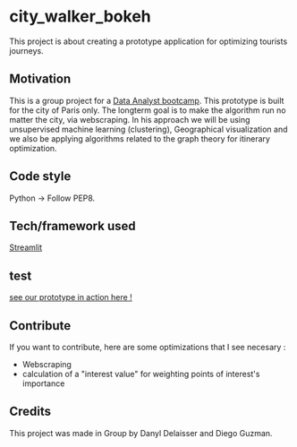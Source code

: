 # city_walker_bokeh
This project is about creating a prototype application for optimizing tourists journeys. 

## Motivation
This is a group project for a [Data Analyst bootcamp](https://datascientest.com/formation-data-analyst).
This prototype is built for the city of Paris only. The longterm goal is to make the algorithm run no matter the city, via webscraping. 
In his approach we will be using unsupervised machine learning (clustering), Geographical visualization and we also be applying algorithms related to the graph theory for itinerary optimization.
## Code style
Python -> Follow PEP8.
## Tech/framework used
[Streamlit](https://www.streamlit.io/)
## test
[see our prototype in action here !](https://share.streamlit.io/diegoguzmano/city_walker_bokeh/main/city_walker_BOKEH.py)
## Contribute
If you want to contribute, here are some optimizations that I see necesary : 
* Webscraping
* calculation of a "interest value" for weighting points of interest's importance
## Credits
This project was made in Group by Danyl Delaisser and Diego Guzman. 

